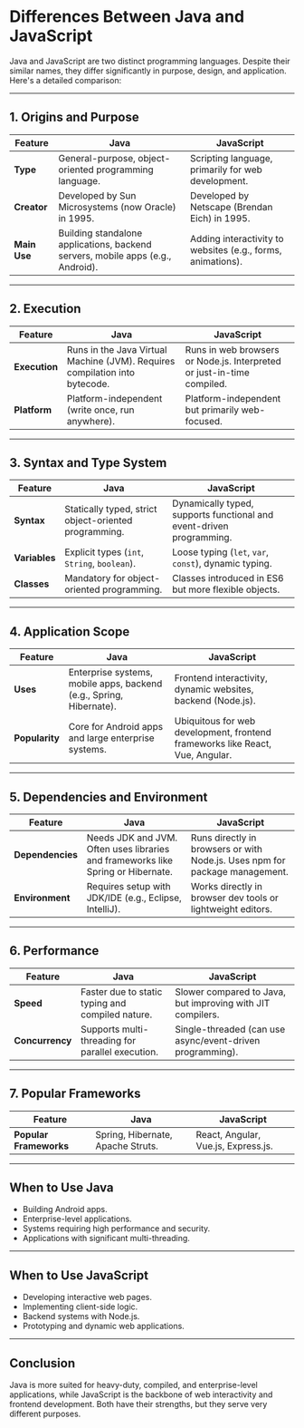 # Differences Between Java and JavaScript

Java and JavaScript are two distinct programming languages. Despite their similar names, they differ significantly in purpose, design, and application. Here's a detailed comparison:

---

## 1. Origins and Purpose
| **Feature**         | **Java**                                                      | **JavaScript**                                              |
|---------------------|-------------------------------------------------------------|-----------------------------------------------------------|
| **Type**            | General-purpose, object-oriented programming language.       | Scripting language, primarily for web development.         |
| **Creator**         | Developed by Sun Microsystems (now Oracle) in 1995.          | Developed by Netscape (Brendan Eich) in 1995.              |
| **Main Use**        | Building standalone applications, backend servers, mobile apps (e.g., Android). | Adding interactivity to websites (e.g., forms, animations).|

---

## 2. Execution
| **Feature**         | **Java**                                                      | **JavaScript**                                              |
|---------------------|-------------------------------------------------------------|-----------------------------------------------------------|
| **Execution**       | Runs in the Java Virtual Machine (JVM). Requires compilation into bytecode. | Runs in web browsers or Node.js. Interpreted or just-in-time compiled. |
| **Platform**        | Platform-independent (write once, run anywhere).             | Platform-independent but primarily web-focused.            |

---

## 3. Syntax and Type System
| **Feature**         | **Java**                                                      | **JavaScript**                                              |
|---------------------|-------------------------------------------------------------|-----------------------------------------------------------|
| **Syntax**          | Statically typed, strict object-oriented programming.         | Dynamically typed, supports functional and event-driven programming. |
| **Variables**       | Explicit types (`int`, `String`, `boolean`).                 | Loose typing (`let`, `var`, `const`), dynamic typing.       |
| **Classes**         | Mandatory for object-oriented programming.                   | Classes introduced in ES6 but more flexible objects.        |

---

## 4. Application Scope
| **Feature**         | **Java**                                                      | **JavaScript**                                              |
|---------------------|-------------------------------------------------------------|-----------------------------------------------------------|
| **Uses**            | Enterprise systems, mobile apps, backend (e.g., Spring, Hibernate). | Frontend interactivity, dynamic websites, backend (Node.js). |
| **Popularity**      | Core for Android apps and large enterprise systems.          | Ubiquitous for web development, frontend frameworks like React, Vue, Angular. |

---

## 5. Dependencies and Environment
| **Feature**         | **Java**                                                      | **JavaScript**                                              |
|---------------------|-------------------------------------------------------------|-----------------------------------------------------------|
| **Dependencies**    | Needs JDK and JVM. Often uses libraries and frameworks like Spring or Hibernate. | Runs directly in browsers or with Node.js. Uses npm for package management. |
| **Environment**     | Requires setup with JDK/IDE (e.g., Eclipse, IntelliJ).        | Works directly in browser dev tools or lightweight editors. |

---

## 6. Performance
| **Feature**         | **Java**                                                      | **JavaScript**                                              |
|---------------------|-------------------------------------------------------------|-----------------------------------------------------------|
| **Speed**           | Faster due to static typing and compiled nature.             | Slower compared to Java, but improving with JIT compilers. |
| **Concurrency**     | Supports multi-threading for parallel execution.             | Single-threaded (can use async/event-driven programming).  |

---

## 7. Popular Frameworks
| **Feature**         | **Java**                                                      | **JavaScript**                                              |
|---------------------|-------------------------------------------------------------|-----------------------------------------------------------|
| **Popular Frameworks** | Spring, Hibernate, Apache Struts.                         | React, Angular, Vue.js, Express.js.                       |

---

## When to Use Java
- Building Android apps.
- Enterprise-level applications.
- Systems requiring high performance and security.
- Applications with significant multi-threading.

---

## When to Use JavaScript
- Developing interactive web pages.
- Implementing client-side logic.
- Backend systems with Node.js.
- Prototyping and dynamic web applications.

---

## **Conclusion**
Java is more suited for heavy-duty, compiled, and enterprise-level applications, while JavaScript is the backbone of web interactivity and frontend development. Both have their strengths, but they serve very different purposes.
